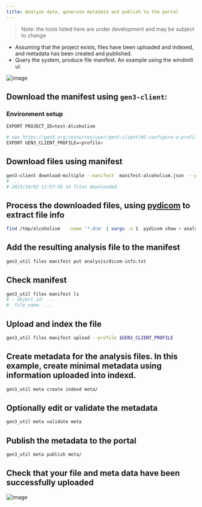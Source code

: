 ```yaml
---
title: Analyze data, generate metadata and publish to the portal
---
```


> Note: the tools listed here are under development and may be subject to change

- Assuming that the project exists, files have been uploaded and indexed, and metadata has been created and published.
- Query the system, produce file manifest. An example using the windmill ui:

![image](https://github.com/ACED-IDP/gen3_util/assets/47808/3aa0af6d-0112-4d6b-bb60-3749ef6b482f)

## Download the manifest using `gen3-client`:

### Environment setup

```sh
EXPORT PROJECT_ID=test-Alcoholism

# see https://gen3.org/resources/user/gen3-client/#2-configure-a-profile-with-credentials
EXPORT GEN3_CLIENT_PROFILE=<profile>
```

## Download files using manifest

```sh
gen3-client download-multiple --manifest  manifest-alcoholism.json  --profile $GEN3_CLIENT_PROFILE --filename-format original  --download-path /tmp/alcoholism --numparallel 9  --no-prompt
# ...
# 2023/10/02 12:57:36 14 files downloaded.

```

## Process the downloaded files, using [pydicom](https://pydicom.github.io/) to extract file info

```sh
find /tmp/alcoholism   -name '*.dcm' | xargs -n 1  pydicom show > analysis/dicom-info.txt

```

## Add the resulting analysis file to the manifest

```sh
gen3_util files manifest put analysis/dicom-info.txt
```

## Check manifest

```sh
gen3_util files manifest ls
# - object_id: ...
#  file_name: ...
```

## Upload and index the file

```sh
gen3_util files manifest upload --profile $GEN3_CLIENT_PROFILE
```

## Create metadata for the analysis files. In this example, create minimal metadata using information uploaded into indexd.

```sh
gen3_util meta create indexd meta/
```

## Optionally edit or validate the metadata

```sh
gen3_util meta validate meta
```

## Publish the metadata to the portal

```sh
gen3_util meta publish meta/
```

## Check that your file and meta data have been successfully uploaded

![image](https://github.com/ACED-IDP/gen3_util/assets/47808/c705eb32-f636-42e2-992e-e076f1b28cb8)
